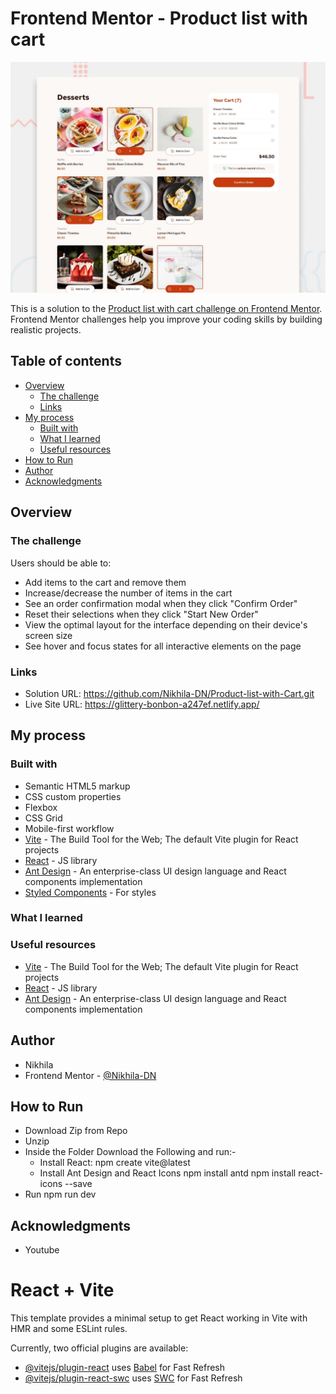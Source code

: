 # Frontend Mentor - Product list with cart

![Design preview for the Product list with cart coding challenge](./preview.jpg)

This is a solution to the [Product list with cart challenge on Frontend Mentor](https://www.frontendmentor.io/challenges/product-list-with-cart-5MmqLVAp_d). Frontend Mentor challenges help you improve your coding skills by building realistic projects. 

## Table of contents

- [Overview](#overview)
  - [The challenge](#the-challenge)
  - [Links](#links)
- [My process](#my-process)
  - [Built with](#built-with)
  - [What I learned](#what-i-learned)
  - [Useful resources](#useful-resources)
- [How to Run](#how-to-run)
- [Author](#author)
- [Acknowledgments](#acknowledgments)


## Overview

### The challenge

Users should be able to:

- Add items to the cart and remove them
- Increase/decrease the number of items in the cart
- See an order confirmation modal when they click "Confirm Order"
- Reset their selections when they click "Start New Order"
- View the optimal layout for the interface depending on their device's screen size
- See hover and focus states for all interactive elements on the page


### Links

- Solution URL: https://github.com/Nikhila-DN/Product-list-with-Cart.git
- Live Site URL: https://glittery-bonbon-a247ef.netlify.app/

## My process

### Built with

- Semantic HTML5 markup
- CSS custom properties
- Flexbox
- CSS Grid
- Mobile-first workflow
- [Vite](https://vite.dev/) - The Build Tool for the Web; The default Vite plugin for React projects
- [React](https://reactjs.org/) - JS library
- [Ant Design]( https://ant.design) - An enterprise-class UI design language and React components implementation
- [Styled Components](https://styled-components.com/) - For styles


### What I learned
### Useful resources
- [Vite](https://vite.dev/) - The Build Tool for the Web; The default Vite plugin for React projects
- [React](https://reactjs.org/) - JS library
- [Ant Design]( https://ant.design) - An enterprise-class UI design language and React components implementation


## Author

- Nikhila
- Frontend Mentor - [@Nikhila-DN]([https://www.frontendmentor.io/profile/Nikhila-DN])


## How to Run

- Download Zip from Repo
- Unzip
- Inside the Folder Download the Following and run:-
  - Install React:
      npm create vite@latest
  - Install Ant Design and React Icons
      npm install antd
      npm install react-icons --save
- Run
    npm run dev

## Acknowledgments

- Youtube

# React + Vite

This template provides a minimal setup to get React working in Vite with HMR and some ESLint rules.

Currently, two official plugins are available:

- [@vitejs/plugin-react](https://github.com/vitejs/vite-plugin-react/blob/main/packages/plugin-react/README.md) uses [Babel](https://babeljs.io/) for Fast Refresh
- [@vitejs/plugin-react-swc](https://github.com/vitejs/vite-plugin-react-swc) uses [SWC](https://swc.rs/) for Fast Refresh

